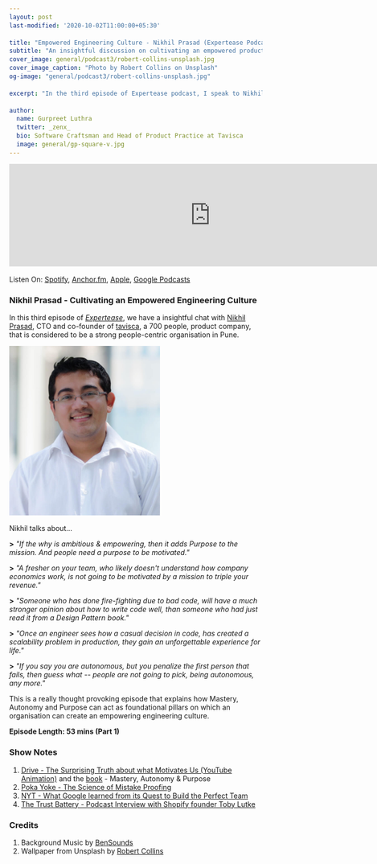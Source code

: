 ```yaml
---
layout: post
last-modified: '2020-10-02T11:00:00+05:30'

title: "Empowered Engineering Culture - Nikhil Prasad (Expertease Podcast #3)"
subtitle: "An insightful discussion on cultivating an empowered product engineering culture by leveraging the power of Mastery, Autonomy and Purpose."
cover_image: general/podcast3/robert-collins-unsplash.jpg
cover_image_caption: "Photo by Robert Collins on Unsplash"
og-image: "general/podcast3/robert-collins-unsplash.jpg"

excerpt: "In the third episode of Expertease podcast, I speak to Nikhil Prasad, CTO and co-founder of tavisca, about his realization that companies need to provide a higher purpose to employees and how certain simple ideas can lead to building empowering & high-performing organizations."

author:
  name: Gurpreet Luthra
  twitter: _zenx_
  bio: Software Craftsman and Head of Product Practice at Tavisca
  image: general/gp-square-v.jpg
---
```


<iframe src="https://anchor.fm/expertease/embed/episodes/Episode-3---Empowered-Engineering-Culture-with-Nikhil-Prasad-Expertease-ekg2mi/a-a3dt5e3" height="204px" width="800px" frameborder="0" scrolling="no"></iframe>

Listen On: [Spotify](https://open.spotify.com/show/1jA35fmXfHzNoiauVLoU8B), [Anchor.fm](https://anchor.fm/expertease), [Apple](https://podcasts.apple.com/in/podcast/expertease/id1524690855), [Google Podcasts](https://podcasts.google.com/feed/aHR0cHM6Ly9hbmNob3IuZm0vcy8yY2JhOGVmOC9wb2RjYXN0L3Jzcw==)

### Nikhil Prasad - Cultivating an Empowered Engineering Culture
In this third episode of [_Expertease_](https://anchor.fm/expertease), we have a insightful chat with [Nikhil Prasad](https://www.linkedin.com/in/nikhilprasad/?originalSubdomain=in), CTO and co-founder of [tavisca](https://tavisca.com), a 700 people, product company, that is considered to be a strong people-centric organisation in Pune.

<img src="/images/general/podcast3/nikhilprasad.jpg" alt="Nikhil Prasad" style="width: 300px;"/>

Nikhil talks about...

**>** _"If the why is ambitious & empowering, then it adds Purpose to the mission. And people need a purpose to be motivated."_


**>** _"A fresher on your team, who likely doesn't understand how company economics work, is not going to be motivated by a mission to triple your revenue."_

**>** _"Someone who has done fire-fighting due to bad code, will have a much stronger opinion about how to write code well, than someone who had just read it from a Design Pattern book."_

**>** _"Once an engineer sees how a casual decision in code, has created a scalability problem in production, they gain an unforgettable experience for life."_

**>** _"If you say you  are autonomous, but you penalize the first person that fails, 
  then guess what  -- people are not going to pick, being autonomous, any more."_ 

This is a really thought provoking episode that explains how Mastery, Autonomy and Purpose can act as foundational pillars on which an organisation can create an empowering engineering culture. 

**Episode Length: 53 mins (Part 1)**


### Show Notes

1. [Drive - The Surprising Truth about what Motivates Us (YouTube Animation)](https://www.youtube.com/watch?v=u6XAPnuFjJc) and the [book](https://www.danpink.com/drive./) - Mastery, Autonomy & Purpose
2. [Poka Yoke - The Science of Mistake Proofing](https://life-lessons.in/2012/07/22/poke-yoke-mistake-proofing-software.html)
3. [NYT - What Google learned from its Quest to Build the Perfect Team](https://www.nytimes.com/2016/02/28/magazine/what-google-learned-from-its-quest-to-build-the-perfect-team.html)
4. [The Trust Battery - Podcast Interview with Shopify founder Toby Lutke](https://fs.blog/knowledge-project/tobi-lutke/) 

### Credits

1. Background Music by [BenSounds](https://www.bensound.com/royalty-free-music)
2. Wallpaper from Unsplash by [Robert Collins](https://unsplash.com/photos/tvc5imO5pXk) 

